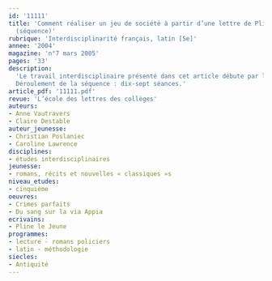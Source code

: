 ```yaml
---
id: '11111'
title: 'Comment réaliser un jeu de société à partir d’une lettre de Pline le Jeune ?
  (séquence)'
rubrique: 'Interdisciplinarité français, latin [5e]'
annee: '2004'
magazine: 'n°7 mars 2005'
pages: '33'
description: 
  'Le travail interdisciplinaire présenté dans cet article débute par la résolution d’un crime dont Pline le Jeune témoigne dans la lettre 14 du livre III de sa correspondance. Les élèves la lisent dans ses grandes lignes. Puis, ils approfondissent leur connaissance du roman policier et du cadre familial à Rome. Ils reviennent enfin sur le détail de la lettre et élucident l’affaire. Sous un aspect ludique, on favorise le réinvestissement des connaissances de français dans une séance de latin.
  Déroulement de la séquence : dix-sept séances.'
article_pdf: '11111.pdf'
revue: 'L’école des lettres des collèges'
auteurs:
- Anne Vautravers
- Claire Destable
auteur_jeunesse:
- Christian Poslaniec
- Caroline Lawrence
disciplines:
- études interdisciplinaires
jeunesse:
- romans, récits et nouvelles « classiques »s
niveau_etudes:
- cinquième
oeuvres:
- Crimes parfaits
- Du sang sur la via Appia
ecrivains:
- Pline le Jeune
programmes:
- lecture - romans policiers
- latin - méthodologie
siecles:
- Antiquité
---
```

